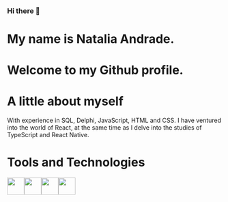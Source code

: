 ### Hi there 👋

# My name is Natalia Andrade. 
# Welcome to my Github profile.

# A little about myself
With experience in SQL, Delphi, JavaScript, HTML and CSS. I have ventured into the world of React, at the same time as I delve into the studies of TypeScript and React Native.

# Tools and Technologies
<img src="https://cdn.jsdelivr.net/gh/devicons/devicon/icons/react/react-original.svg" width="40" height="40" /><img src="https://cdn.jsdelivr.net/gh/devicons/devicon/icons/typescript/typescript-original.svg" width="40" height="40" /><img src="https://cdn.jsdelivr.net/gh/devicons/devicon/icons/javascript/javascript-original.svg" width="40" height="40"/><img src="https://cdn.jsdelivr.net/gh/devicons/devicon/icons/nodejs/nodejs-original-wordmark.svg" width="40" height="40" />
          
